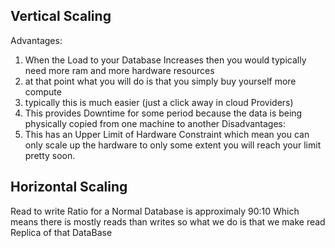 
## Vertical Scaling

Advantages:
1. When the Load to your Database Increases then you would typically need more ram and more hardware resources
2. at that point what you will do is that you simply buy yourself more compute 
3. typically this is much easier (just a click away in cloud Providers)
4. This provides Downtime for some period because the data is being physically copied from one machine to another
Disadvantages:
1. This has an Upper Limit of Hardware Constraint which mean you can only scale up the hardware to only some extent you will reach your limit pretty soon.
## Horizontal Scaling

Read to write Ratio for a Normal Database is approximaly 90:10 Which means there is mostly reads than writes so what we do is that we make read Replica of that DataBase




